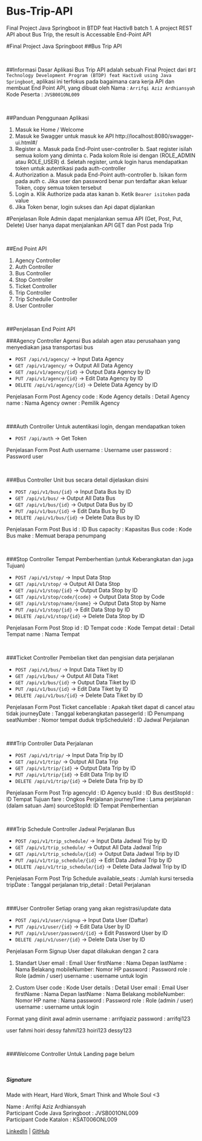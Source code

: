 # Bus-Trip-API
Final Project Java Springboot in BTDP feat Hactiv8 batch 1. A project REST API about Bus Trip, the result is Accessable End-Point API

#Final Project Java Springboot
##Bus Trip API

<br>

##Informasi Dasar
Aplikasi Bus Trip API adalah sebuah Final Project dari `BFI Technology Development Program (BTDP) feat Hactiv8 using Java Springboot`, aplikasi ini terfokus pada bagaimana cara kerja API dan membuat End Point API, yang dibuat oleh
Nama		 : `Arrifqi Aziz Ardhiansyah`
Kode Peserta : `JVSB001ONL009`

<br>

##Panduan Penggunaan Aplikasi

1. Masuk ke Home / Welcome
2. Masuk ke Swagger untuk masuk ke API 
http://localhost:8080/swagger-ui.html#/
3. Register
   a. Masuk pada End-Point user-controller
   b. Saat register isilah semua kolom yang diminta
   c. Pada kolom Role isi dengan (ROLE_ADMIN atau ROLE_USER)
   d. Seletah register, untuk login harus mendapatkan token untuk autentikasi pada auth-controller
4. Authorization
   a. Masuk pada End-Point auth-controller
   b. Isikan form pada auth
   c. Jika user dan password benar pun terdaftar akan keluar Token, copy semua token tersebut
5. Login
   a. Klik Authorize pada atas kanan
   b. Ketik `Bearer isitoken` pada value
6. Jika Token benar, login sukses dan Api dapat dijalankan

#Penjelasan Role
Admin dapat menjalankan semua API (Get, Post, Put, Delete)
User hanya dapat menjalankan API GET dan Post pada Trip

<br>

##End Point API
1. Agency Controller
2. Auth Controller
3. Bus Controller
4. Stop Controller
5. Ticket Controller
6. Trip Controller
7. Trip Schedulle Controller
8. User Controller

<br>

##Penjelasan End Point API

###Agency Controller
Agensi Bus adalah agen atau perusahaan yang menyediakan jasa transportasi bus
- `POST /api/v1/agency/` 		-> Input Data Agency
- `GET /api/v1/agency/`			-> Output All Data Agency
- `GET /api/v1/agency/{id}`		-> Output Data Agency by ID
- `PUT /api/v1/agency/{id}`		-> Edit Data Agency by ID
- `DELETE /api/v1/agency/{id}`	-> Delete Data Agency by ID

Penjelasan Form Post Agency
 code	  	: Kode Agency
 details	: Detail Agency
 name		: Nama Agency
 owner	: Pemilik Agency

<br>

###Auth Controller
Untuk autentikasi login, dengan mendapatkan token
- `POST /api/auth` 	-> Get Token

Penjelasan Form Post Auth
username	: Username user
password	: Password user

<br>

###Bus Controller
Unit bus secara detail dijelaskan disini
- `POST /api/v1/bus/{id}`		-> Input Data Bus by ID
- `GET /api/v1/bus/`			-> Output All Data Bus
- `GET /api/v1/bus/{id}`		-> Output Data Bus by ID
- `PUT /api/v1/bus/{id}`		-> Edit Data Bus by ID
- `DELETE /api/v1/bus/{id}`		-> Delete Data Bus by ID

Penjelasan Form Post Bus
id		: ID Bus
capacity	: Kapasitas Bus
code		: Kode Bus
make		: Memuat berapa penumpang

<br>

###Stop Controller
Tempat Pemberhentian (untuk Keberangkatan dan juga Tujuan)
- `POST /api/v1/stop/`			-> Input Data Stop
- `GET /api/v1/stop/`			-> Output All Data Stop
- `GET /api/v1/stop/{id}`		-> Output Data Stop by ID
- `GET /api/v1/stop/code/{code}`	-> Output Data Stop by Code
- `GET /api/v1/stop/name/{name}`	-> Output Data Stop by Name
- `PUT /api/v1/stop/{id}`		-> Edit Data Stop by ID
- `DELETE /api/v1/stop/{id}`		-> Delete Data Stop by ID

Penjelasan Form Post Stop
id		: ID Tempat
code		: Kode Tempat
detail	: Detail Tempat
name		: Nama Tempat

<br>

###Ticket Controller
Pembelian tiket dan pengisian data perjalanan
- `POST /api/v1/bus/`			-> Input Data Tiket by ID
- `GET /api/v1/bus/`			-> Output All Data Tiket
- `GET /api/v1/bus/{id}`		-> Output Data Tiket by ID
- `PUT /api/v1/bus/{id}`		-> Edit Data Tiket by ID
- `DELETE /api/v1/bus/{id}`		-> Delete Data Tiket by ID

Penjelasan Form Post Ticket
cancellable	: Apakah tiket dapat di cancel atau tidak
journeyDate	: Tanggal keberangkatan
passegerId	: ID Penumpang
seatNumber	: Nomor tempat duduk
tripScheduleId : ID Jadwal Perjalanan

<br>

###Trip Controller
Data Perjalanan
- `POST /api/v1/trip/`			-> Input Data Trip by ID
- `GET /api/v1/trip/`			-> Output All Data Trip
- `GET /api/v1/trip/{id}`		-> Output Data Trip by ID
- `PUT /api/v1/trip/{id}`		-> Edit Data Trip by ID
- `DELETE /api/v1/trip/{id}`		-> Delete Data Trip by ID

Penjelasan Form Post Trip
agencyId	: ID Agency
busId		: ID Bus
destStopId	: ID Tempat Tujuan
fare		: Ongkos Perjalanan
journeyTime	: Lama perjalanan (dalam satuan Jam)
sourceStopId: ID Tempat Pemberhentian

<br>

###Trip Schedule Controller
Jadwal Perjalanan Bus
- `POST /api/v1/trip_schedule/`		-> Input Data Jadwal Trip by ID
- `GET /api/v1/trip_schedule/`		-> Output All Data Jadwal Trip
- `GET /api/v1/trip_schedule/{id}`		-> Output Data Jadwal Trip by ID
- `PUT /api/v1/trip_schedule/{id}`		-> Edit Data Jadwal Trip by ID
- `DELETE /api/v1/trip_schedule/{id}`	-> Delete Data Jadwal Trip by ID

Penjelasan Form Post Trip Schedule
available_seats	: Jumlah kursi tersedia
tripDate		: Tanggal perjalanan
trip_detail		: Detail Perjalanan

<br>

###User Controller
Setiap orang yang akan registrasi/update data
- `POST /api/v1/user/signup`			-> Input Data User (Daftar)
- `PUT /api/v1/user/{id}`			-> Edit Data User by ID
- `PUT /api/v1/user/password/{id}`		-> Edit Password User by ID
- `DELETE /api/v1/user/{id}`			-> Delete Data User by ID

Penjelasan Form Signup User dapat dilakukan dengan 2 cara
1. Standart User
email		: Email User
firstName	: Nama Depan
lastName	: Nama Belakang
mobileNumber: Nomor HP
password	: Password
role		: Role (admin / user)
username	: username untuk login

2. Custom User
code		: Kode User
details	: Detail User
email		: Email User
firstName	: Nama Depan
lastName	: Nama Belakang
mobileNumber: Nomor HP
name		: Nama
password	: Password
role		: Role (admin / user)
username	: username untuk login

Format yang diinit awal
admin
username	: arrifqiaziz
password	: arrifqi123

user
fahmi		hoiri		dessy
fahmi123	hoiri123	dessy123


<br>

###Welcome Controller
Untuk Landing page belum


<br>

##### Signature
Made with Heart, Hard Work, Smart Think and Whole Soul <3

Name  : Arrifqi Aziz Ardhiansyah\
Participant Code Java Springboot  : JVSB001ONL009\
Participant Code Katalon : KSAT006ONL009


[LinkedIn](https://www.linkedin.com/in/arrifqiaziz/) | [GitHub](https://github.com/arrifqiaziz)

